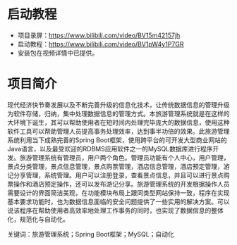 # 启动教程

- 项目录屏：https://www.bilibili.com/video/BV15m42157jh
- 启动教程：https://www.bilibili.com/video/BV1pW4y1P7GR
- 安装包在视频详情中已提供。

# 项目简介
现代经济快节奏发展以及不断完善升级的信息化技术，让传统数据信息的管理升级为软件存储，归纳，集中处理数据信息的管理方式。本旅游管理系统就是在这样的大环境下诞生，其可以帮助使用者在短时间内处理完毕庞大的数据信息，使用这种软件工具可以帮助管理人员提高事务处理效率，达到事半功倍的效果。此旅游管理系统利用当下成熟完善的Spring Boot框架，使用跨平台的可开发大型商业网站的Java语言，以及最受欢迎的RDBMS应用软件之一的MySQL数据库进行程序开发。旅游管理系统有管理员，用户两个角色。管理员功能有个人中心，用户管理，景点分类管理，景点信息管理，景点购票管理，酒店信息管理，酒店预定管理，游记分享管理，系统管理。用户可以注册登录，查看景点信息，并且可以进行景点购票操作和酒店预定操作，还可以发布游记分享。旅游管理系统的开发根据操作人员需要设计的界面简洁美观，在功能模块布局上跟同类型网站保持一致，程序在实现基本要求功能时，也为数据信息面临的安全问题提供了一些实用的解决方案。可以说该程序在帮助使用者高效率地处理工作事务的同时，也实现了数据信息的整体化，规范化与自动化。

关键词：旅游管理系统；Spring Boot框架；MySQL；自动化
